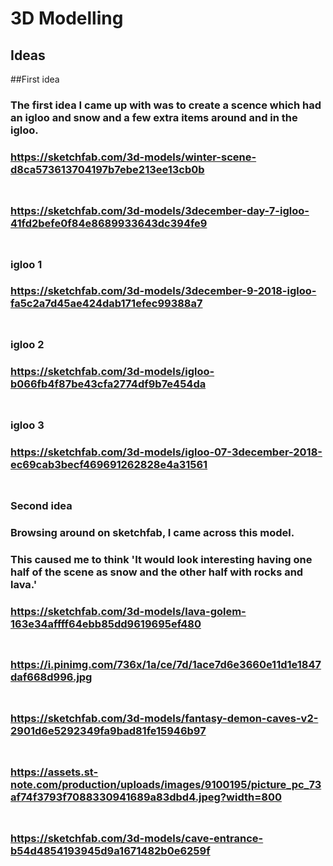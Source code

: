 # 3D Modelling

## Ideas

##First idea

### The first idea I came up with was to create a scence which had an igloo and snow and a few extra items around and in the igloo. 
### https://sketchfab.com/3d-models/winter-scene-d8ca573613704197b7ebe213ee13cb0b
### <img src="img/Snowland.png" alt="">

### https://sketchfab.com/3d-models/3december-day-7-igloo-41fd2befe0f84e8689933643dc394fe9
### <img src="img/Snowland2.png" alt="">

### igloo 1
### https://sketchfab.com/3d-models/3december-9-2018-igloo-fa5c2a7d45ae424dab171efec99388a7
### <img src="img/igloo.png" alt="">

### igloo 2
### https://sketchfab.com/3d-models/igloo-b066fb4f87be43cfa2774df9b7e454da
### <img src="img/igloo2.png" alt="">

### igloo 3
### https://sketchfab.com/3d-models/igloo-07-3december-2018-ec69cab3becf469691262828e4a31561
### <img src="img/igloo3.png" alt="">




### Second idea

### Browsing around on sketchfab, I came across this model.
### This caused me to think 'It would look interesting having one half of the scene as snow and the other half with rocks and lava.'
### https://sketchfab.com/3d-models/lava-golem-163e34affff64ebb85dd9619695ef480
### <img src="img/magma.png" alt="">

### https://i.pinimg.com/736x/1a/ce/7d/1ace7d6e3660e11d1e1847daf668d996.jpg
### <img src="img/portal.jpg" alt="">


### https://sketchfab.com/3d-models/fantasy-demon-caves-v2-2901d6e5292349fa9bad81fe15946b97
### <img src="img/magma2.png" alt="">

### https://assets.st-note.com/production/uploads/images/9100195/picture_pc_73af74f3793f7088330941689a83dbd4.jpeg?width=800
### <img src="img/ドクロ岩.jpeg" alt="">

### https://sketchfab.com/3d-models/cave-entrance-b54d4854193945d9a1671482b0e6259f
### <img src="img/rock.png" alt="">